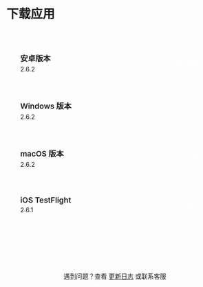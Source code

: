 # 下载应用



<style>
.download-list {
  max-width: 700px;
  margin: 3rem auto;
}

.download-item {
  display: flex;
  justify-content: space-between;
  align-items: center;
  padding: 1.5rem 2rem;
  margin-bottom: 1rem;
  background: var(--vp-c-bg-soft);
  border: 1px solid var(--vp-c-divider);
  border-radius: 8px;
  transition: all 0.3s ease;
}

.download-item:hover {
  border-color: var(--vp-c-brand-1);
  box-shadow: 0 2px 12px rgba(0, 0, 0, 0.08);
}

.download-info {
  flex: 1;
}

.platform-name {
  font-size: 1.1rem;
  font-weight: 600;
  color: var(--vp-c-text-1);
  margin-bottom: 0.3rem;
}

.version {
  font-size: 0.9rem;
  color: var(--vp-c-text-2);
}

.download-btn {
  display: inline-block;
  padding: 0.6rem 1.8rem;
  background: var(--vp-c-brand-1);
  color: white !important;
  text-decoration: none;
  border-radius: 6px;
  font-weight: 500;
  transition: all 0.3s ease;
  white-space: nowrap;
  cursor: pointer;
  border: none;
}

.download-btn:hover {
  background: var(--vp-c-brand-2);
  transform: translateX(2px);
}

.ios-item {
  background: linear-gradient(135deg, var(--vp-c-bg-soft) 0%, var(--vp-c-bg-alt) 100%);
}

.ios-note {
  font-size: 0.85rem;
  color: var(--vp-c-text-2);
  margin-top: 0.3rem;
}

/* Modal 样式 */
.ios-modal {
  display: none;
  position: fixed;
  z-index: 9999;
  left: 0;
  top: 0;
  width: 100%;
  height: 100%;
  background-color: rgba(0, 0, 0, 0.7);
  animation: fadeIn 0.3s ease;
}

.ios-modal.active {
  display: flex;
  justify-content: center;
  align-items: center;
}

.modal-content {
  background: var(--vp-c-bg);
  border-radius: 12px;
  max-width: 800px;
  width: 90%;
  max-height: 90vh;
  overflow-y: auto;
  position: relative;
  animation: slideIn 0.3s ease;
  box-shadow: 0 10px 40px rgba(0, 0, 0, 0.3);
}

.modal-header {
  padding: 2rem 2rem 1rem 2rem;
  border-bottom: 1px solid var(--vp-c-divider);
  position: sticky;
  top: 0;
  background: var(--vp-c-bg);
  z-index: 1;
}

.modal-title {
  font-size: 1.5rem;
  font-weight: 600;
  color: var(--vp-c-text-1);
  margin: 0;
}

.modal-close {
  position: absolute;
  top: 1.5rem;
  right: 1.5rem;
  background: transparent;
  border: none;
  font-size: 2rem;
  color: var(--vp-c-text-2);
  cursor: pointer;
  line-height: 1;
  padding: 0;
  width: 32px;
  height: 32px;
  display: flex;
  align-items: center;
  justify-content: center;
  border-radius: 6px;
  transition: all 0.2s ease;
}

.modal-close:hover {
  background: var(--vp-c-bg-soft);
  color: var(--vp-c-text-1);
}

.modal-body {
  padding: 2rem;
}

.modal-notice {
  background: var(--vp-c-brand-soft);
  border-left: 4px solid var(--vp-c-brand-1);
  padding: 1rem 1.5rem;
  margin-bottom: 1.5rem;
  border-radius: 6px;
}

.modal-notice p {
  margin: 0.5rem 0;
  color: var(--vp-c-text-1);
  line-height: 1.6;
}

.modal-notice strong {
  color: var(--vp-c-brand-1);
}

.modal-video {
  margin-bottom: 1.5rem;
}

.modal-video video {
  width: 100%;
  border-radius: 8px;
  background: #000;
}

.modal-footer {
  padding: 1.5rem 2rem;
  border-top: 1px solid var(--vp-c-divider);
  display: flex;
  justify-content: center;
  gap: 1rem;
  background: var(--vp-c-bg-soft);
  border-radius: 0 0 12px 12px;
}

.modal-btn {
  padding: 0.75rem 2rem;
  border-radius: 6px;
  font-weight: 500;
  cursor: pointer;
  transition: all 0.3s ease;
  text-decoration: none;
  display: inline-block;
  border: none;
  font-size: 1rem;
}

.modal-btn-primary {
  background: var(--vp-c-brand-1);
  color: white !important;
}

.modal-btn-primary:hover {
  background: var(--vp-c-brand-2);
  transform: translateY(-2px);
}

@keyframes fadeIn {
  from { opacity: 0; }
  to { opacity: 1; }
}

@keyframes slideIn {
  from {
    opacity: 0;
    transform: translateY(-50px);
  }
  to {
    opacity: 1;
    transform: translateY(0);
  }
}

@media (max-width: 768px) {
  .modal-content {
    width: 95%;
    max-height: 95vh;
  }
  
  .modal-header,
  .modal-body {
    padding: 1.5rem;
  }
  
  .modal-footer {
    padding: 1rem 1.5rem;
  }
}
</style>

<div class="download-list">

  <div class="download-item">
    <div class="download-info">
      <div class="platform-name">安卓版本</div>
      <div class="version">2.6.2</div>
    </div>
    <a href="https://oss.autooj.cn/apps/2.6.2-app-arm64-v8a-release.apk" 
       class="download-btn" 
       target="_blank">立即下载</a>
  </div>

  <div class="download-item">
    <div class="download-info">
      <div class="platform-name">Windows 版本</div>
      <div class="version">2.6.2</div>
    </div>
    <a href="https://ghfast.top/https://github.com/pwxiao/togother-docs/releases/download/v2.6.2/togother_windows_x64_2.6.2.exe" 
       class="download-btn" 
       target="_blank">立即下载</a>
  </div>

  <div class="download-item">
    <div class="download-info">
      <div class="platform-name">macOS 版本</div>
      <div class="version">2.6.2</div>
    </div>
    <a href="https://ghfast.top/https://github.com/pwxiao/togother-docs/releases/download/v2.6.2/togother_macos_2.6.2.dmg" 
       class="download-btn" 
       target="_blank">立即下载</a>
  </div>

  <div class="download-item ios-item">
    <div class="download-info">
      <div class="platform-name">iOS TestFlight</div>
      <div class="version">2.6.1</div>
    </div>
    <button class="download-btn" onclick="openIOSModal()">下载TestFlight</button>
  </div>

</div>

<!-- iOS 下载对话框 -->
<div id="iosModal" class="ios-modal" onclick="closeIOSModal(event)">
  <div class="modal-content" onclick="event.stopPropagation()">
    <div class="modal-header">
      <h2 class="modal-title">iOS TestFlight 安装教程</h2>
      <button class="modal-close" onclick="closeIOSModal()">&times;</button>
    </div>
    <div class="modal-body">
      <div class="modal-footer" style="padding: 1rem 0; margin-bottom: 1.5rem; border: none; background: transparent;">
        <a href="https://testflight.apple.com/join/xk6vZNpD" 
           class="modal-btn modal-btn-primary" 
           target="_blank">前往 TestFlight 下载</a>
      </div>
      <div class="modal-notice">
        <p><strong>✓ 无需邀请码</strong></p>
        <p><strong>✓ 无需美区账号</strong></p>
        <p style="margin-top: 1rem; font-weight: 500;">⚠️ 如果不会下载，请完整看完下方视频教程</p>
      </div>
      <div class="modal-video">
        <video width="100%" controls controlsList="nodownload">
          <source src="/assets/video/ios.mp4" type="video/mp4">
          您的浏览器不支持视频播放。
        </video>
      </div>
    </div>
  </div>
</div>

<script setup>
import { onMounted } from 'vue';

onMounted(() => {
  // 定义全局函数
  window.openIOSModal = function() {
    const modal = document.getElementById('iosModal');
    if (modal) {
      modal.classList.add('active');
      document.body.style.overflow = 'hidden';
    }
  };

  window.closeIOSModal = function(event) {
    const modal = document.getElementById('iosModal');
    if (modal && (!event || event.target === modal || event.type === 'click')) {
      modal.classList.remove('active');
      document.body.style.overflow = '';
    }
  };

  // ESC 键关闭对话框
  document.addEventListener('keydown', function(event) {
    if (event.key === 'Escape') {
      window.closeIOSModal();
    }
  });
});
</script>

<div style="text-align: center; margin-top: 4rem; padding: 2rem 0; border-top: 1px solid var(--vp-c-divider);">
  <p style="color: var(--vp-c-text-2); font-size: 0.9rem;">
    遇到问题？查看 <a href="/changelog.html" style="color: var(--vp-c-brand-1);">更新日志</a> 或联系客服
  </p>
</div>

<!-- ## iOS版本 (App Store) {#ios版本-app-store}

国区暂不可用，请使用美区账号

[App Store下载](https://apps.apple.com/us/app/一起看-异地同步观影神器/id6742242273) -->



